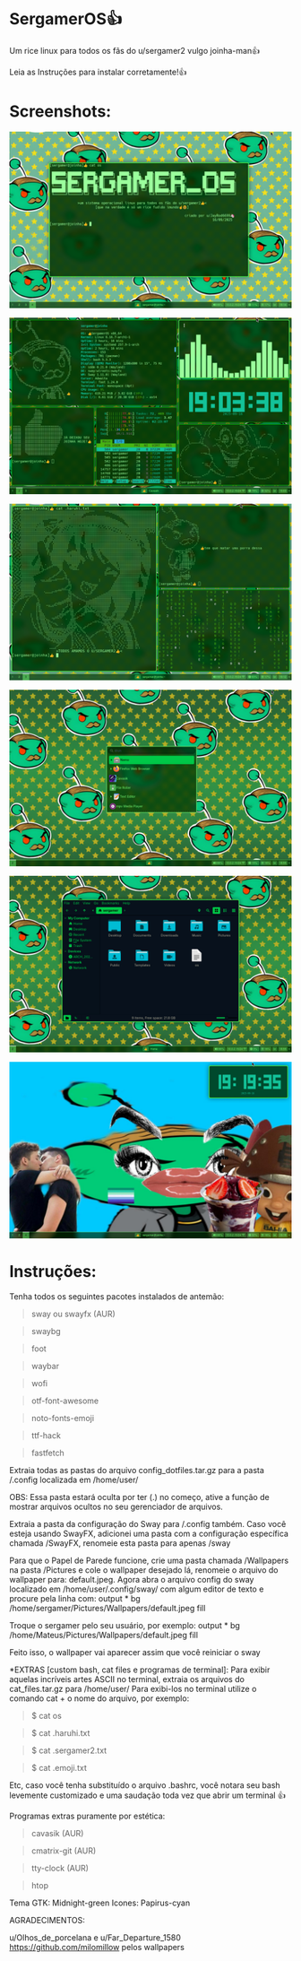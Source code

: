 # SergamerOS👍
Um rice linux para todos os fãs do u/sergamer2 vulgo joinha-man👍

Leia as Instruções para instalar corretamente!👍

# Screenshots:
![image](https://github.com/JayRod6699/SergamerOS/blob/main/Screenshot%20from%202025-09-16%2019-14-36.png)

![image](https://github.com/JayRod6699/SergamerOS/blob/main/Screenshot%20from%202025-09-16%2019-03-39.png)

![image](https://github.com/JayRod6699/SergamerOS/blob/main/Screenshot%20from%202025-09-16%2019-12-46.png)

![image](https://github.com/JayRod6699/SergamerOS/blob/main/Screenshot%20from%202025-09-16%2018-55-45.png)

![image](https://github.com/JayRod6699/SergamerOS/blob/main/Screenshot%20from%202025-09-16%2018-55-30.png)

![image](https://github.com/JayRod6699/SergamerOS/blob/main/Screenshot%20from%202025-09-16%2019-19-35.png)

# Instruções:
Tenha todos os seguintes pacotes instalados de antemão: 

>sway ou swayfx (AUR)

>swaybg

>foot

>waybar

>wofi

>otf-font-awesome

>noto-fonts-emoji

>ttf-hack

>fastfetch

Extraia todas as pastas do arquivo config_dotfiles.tar.gz para a pasta /.config localizada em /home/user/

OBS: Essa pasta estará oculta por ter (.) no começo, ative a função de mostrar arquivos ocultos no seu gerenciador de arquivos.

Extraia a pasta da configuração do Sway para /.config também. Caso você esteja usando SwayFX, adicionei uma pasta com a configuração específica chamada /SwayFX, renomeie esta pasta para apenas /sway

Para que o Papel de Parede funcione, crie uma pasta chamada /Wallpapers na pasta /Pictures e cole o wallpaper desejado lá, renomeie o arquivo do wallpaper para: default.jpeg. Agora abra o arquivo config do sway localizado em /home/user/.config/sway/ com algum editor de texto e procure pela linha com: 
output * bg /home/sergamer/Pictures/Wallpapers/default.jpeg fill

Troque o sergamer pelo seu usuário, por exemplo: 
output * bg /home/Mateus/Pictures/Wallpapers/default.jpeg fill

Feito isso, o wallpaper vai aparecer assim que você reiniciar o sway

*EXTRAS [custom bash, cat files e programas de terminal]:
Para exibir aquelas incríveis artes ASCII no terminal, extraia os arquivos do cat_files.tar.gz para /home/user/ Para exibi-los no terminal utilize o comando cat + o nome do arquivo, por exemplo:

>$ cat os

>$ cat .haruhi.txt

>$ cat .sergamer2.txt

>$ cat .emoji.txt

Etc, caso você tenha substituído o arquivo .bashrc, você notara seu bash levemente customizado e uma saudação toda vez que abrir um terminal 👍

Programas extras puramente por estética: 

>cavasik (AUR)

>cmatrix-git (AUR)

>tty-clock (AUR)

>htop

Tema GTK: Midnight-green 
Icones: Papirus-cyan

AGRADECIMENTOS:

u/Olhos_de_porcelana e u/Far_Departure_1580 https://github.com/milomillow
pelos wallpapers
